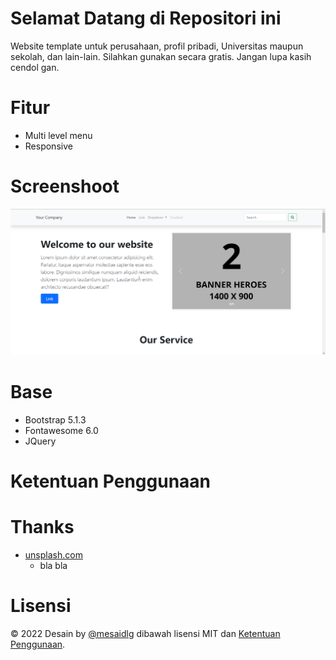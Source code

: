 # Selamat Datang di Repositori ini
 Website template untuk perusahaan, profil pribadi, Universitas maupun sekolah, dan lain-lain. Silahkan gunakan secara gratis. Jangan lupa kasih cendol gan.

# Fitur
 * Multi level menu
 * Responsive 

# Screenshoot
 ![Screenshoot header](/screenshoot/header.png)

# Base
 * Bootstrap 5.1.3
 * Fontawesome 6.0
 * JQuery

# Ketentuan Penggunaan

# Thanks
 * [unsplash.com](https://unsplash.com/)
   * bla bla

# Lisensi
 &copy; 2022 Desain by [@mesaidlg](https://github.com/mesaidlg) dibawah lisensi MIT dan [Ketentuan Penggunaan](#ketentuan-penggunaan).